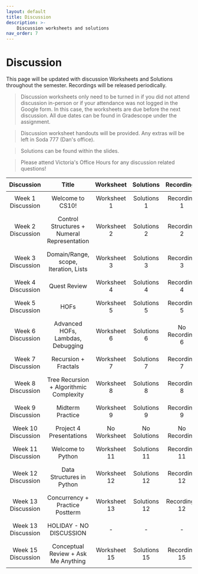 ```yaml
---
layout: default
title: Discussion
description: >-
    Discussion worksheets and solutions
nav_order: 7
---
```


# Discussion

This page will be updated with discussion Worksheets and Solutions throughout the semester. Recordings will be released periodically.

> Discussion worksheets only need to be turned in if you did not attend discussion in-person or if your attendance was not logged in the Google form. In this case, the worksheets are due before the next discussion. All due dates can be found in Gradescope under the assignment. 

> Discussion worksheet handouts will be provided. Any extras will be left in Soda 777 (Dan's office).

> Solutions can be found within the slides.

> Please attend Victoria's Office Hours for any discussion related questions!

<style>
  table {
    width: 100%;
    border-collapse: collapse;
  }
  th, td {
    text-align: center;
    padding: 8px;
  }
</style>

<table>
  <thead>
    <tr>
      <th>Discussion</th>
      <th>Title</th>
      <th>Worksheet</th>
      <th>Solutions</th>
      <th>Recordings</th>
      <th>Slides</th>
    </tr>
  </thead>
  <tbody>
    <tr>
      <td>Week 1 Discussion</td>
      <td>Welcome to CS10!</td>
      <td>Worksheet 1</td>
      <td>Solutions 1</td>
      <td>Recording 1</td>
      <td>Slides 1</td>
    </tr> 
    <tr>
      <td>Week 2 Discussion</td>
      <td>Control Structures + Numeral Representation</td>
      <td>Worksheet 2</td>
      <td>Solutions 2</td>
      <td>Recording 2</td>
      <td>Slides 2</td>
    </tr>
     <tr>
      <td>Week 3 Discussion</td>
      <td>Domain/Range, scope, Iteration, Lists</td>
      <td>Worksheet 3</td>
      <td>Solutions 3</td>
      <td>Recording 3</td>
      <td>Slides 3</td>
    </tr>
    <tr>
      <td>Week 4 Discussion</td>
      <td>Quest Review</td>
      <td>Worksheet 4</td>
      <td>Solutions 4</td>
      <td>Recording 4</td>
      <td>Slides 4</td>
    </tr>
    <tr>
      <td>Week 5 Discussion</td>
      <td>HOFs</td>
      <td>Worksheet 5</td>
      <td>Solutions 5</td>
      <td>Recording 5</td>
      <td>Slides 5</td>
    </tr>
    <tr>
      <td>Week 6 Discussion</td>
      <td>Advanced HOFs, Lambdas, Debugging</td>
      <td>Worksheet 6</td>
      <td>Solutions 6</td>
      <td>No Recording 6</td>
      <td>Slides 6</td>
    </tr>
    <tr>
      <td>Week 7 Discussion</td>
      <td>Recursion + Fractals</td>
      <td>Worksheet 7</td>
      <td>Solutions 7</td>
      <td>Recording 7</td>
      <td>Slides 7</td>
    </tr>
    <tr>
      <td>Week 8 Discussion </td>
      <td>Tree Recursion + Algorithmic Complexity</td>
      <td>Worksheet 8</td>
      <td>Solutions 8</td>
      <td>Recording 8</td>
      <td>Slides 8</td>
    </tr>
     <tr>
      <td>Week 9 Discussion</td>
      <td>Midterm Practice</td>
      <td>Worksheet 9</td>
      <td>Solutions 9</td>
      <td>Recording 9</td>
      <td>Slides 9</td>
    </tr>
    <tr>
    <td>Week 10 Discussion</td>
      <td>Project 4 Presentations</td>
      <td>No Worksheet</td>
      <td>No Solutions</td>
      <td>No Recording</td>
      <td>No Slides</td>
    </tr>
    <tr>
    <td>Week 11 Discussion</td>
      <td>Welcome to Python</td>
     <td>Worksheet 11</td>
      <td>Solutions 11</td>
      <td>Recording 11</td>
      <td>Slides 11</td>
    </tr>
    <tr>
    <td>Week 12 Discussion</td>
      <td>Data Structures in Python</td>
      <td>Worksheet 12</td>
      <td>Solutions 12</td>
      <td>Recording 12</td>
      <td>Slides 12</td>
    </tr>
    <tr>
    <td>Week 13 Discussion</td>
      <td>Concurrency + Practice Postterm</td>
      <td>Worksheet 13</td>
      <td>Solutions 12</td>
      <td>Recordings 12</td>
      <td>Slides 12</td>
    </tr>
    <td>Week 13 Discussion</td>
      <td>HOLIDAY - NO DISCUSSION</td>
      <td>-</td>
      <td>-</td>
      <td>-</td>
      <td>-</td>
    </tr>
    <tr>
    <td>Week 15 Discussion</td>
      <td>Conceptual Review + Ask Me Anything</td>
      <td>Worksheet 15</td>
      <td>Solutions 15</td>
      <td>Recording 15</td>
      <td>Slides 15</td>
    </tr>
  </tbody>
</table>


